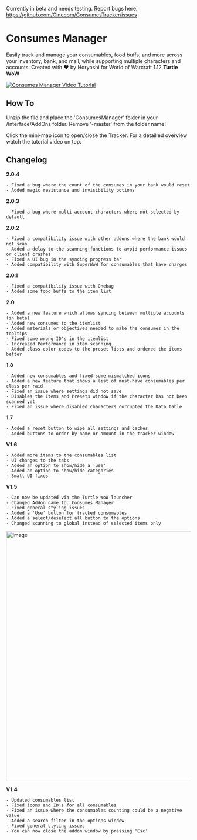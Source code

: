 Currently in beta and needs testing. Report bugs here: https://github.com/Cinecom/ConsumesTracker/issues

# Consumes Manager
Easily track and manage your consumables, food buffs, and more across your inventory, bank, and mail, while supporting multiple characters and accounts.
Created with ♥ by Horyoshi for World of Warcraft 1.12 **Turtle WoW**

[![Consumes Manager Video Tutorial](https://i.ibb.co/Dfkc7VK/Consumes-Manager-video.jpg)](https://www.youtube.com/watch?v=GMo-7vIHxl0)

## How To

Unzip the file and place the 'ConsumesManager' folder in your /Interface/AddOns folder. Remove '-master' from the folder name!

Click the mini-map icon to open/close the Tracker. For a detailled overview watch the tutorial video on top.

## Changelog
**2.0.4**
```
- Fixed a bug where the count of the consumes in your bank would reset
- Added magic resistance and invisibility potions
```

**2.0.3**
```
- Fixed a bug where multi-account characters where not selected by default
```

**2.0.2**
```
- Fixed a compatibility issue with other addons where the bank would not scan
- Added a delay to the scanning functions to avoid performance issues or client crashes
- Fixed a UI bug in the syncing progress bar
- Added compatibility with SuperWoW for consumables that have charges
```

**2.0.1**
```
- Fixed a compatibility issue with Onebag
- Added some food buffs to the item list
```

**2.0**
```
- Added a new feature which allows syncing between multiple accounts (in beta)
- Added new consumes to the itemlist
- Added materials or objectives needed to make the consumes in the tooltips
- Fixed some wrong ID's in the itemlist
- Increased Performance in item scanning
- Added class color codes to the preset lists and ordered the items better
```

**1.8**
```
- Added new consumables and fixed some mismatched icons
- Added a new feature that shows a list of must-have consumables per class per raid
- Fixed an issue where settings did not save
- Disables the Items and Presets window if the character has not been scanned yet
- Fixed an issue where disabled characters corrupted the Data table
```

**1.7**
```
- Added a reset button to wipe all settings and caches
- Added buttons to order by name or amount in the tracker window
```

**V1.6**
```
- Added more items to the consumables list
- UI changes to the tabs
- Added an option to show/hide a 'use'
- Added an option to show/hide categories
- Small UI fixes
```


**V1.5**
```
- Can now be updated via the Turtle WoW launcher
- Changed Addon name to: Consumes Manager
- Fixed general styling issues
- Added a 'Use' button for tracked consumables
- Added a select/deselect all button to the options
- Changed scanning to global instead of selected items only
```

<img width="680" alt="image" src="https://github.com/user-attachments/assets/07fbaeb2-fb67-463f-a743-a28db6d82adc">

**V1.4**
```
- Updated consumables list
- Fixed icons and ID's for all consumables
- Fixed an issue where the consumables counting could be a negative value
- Added a search filter in the options window
- Fixed general styling issues
- You can now close the addon window by pressing 'Esc'
```
